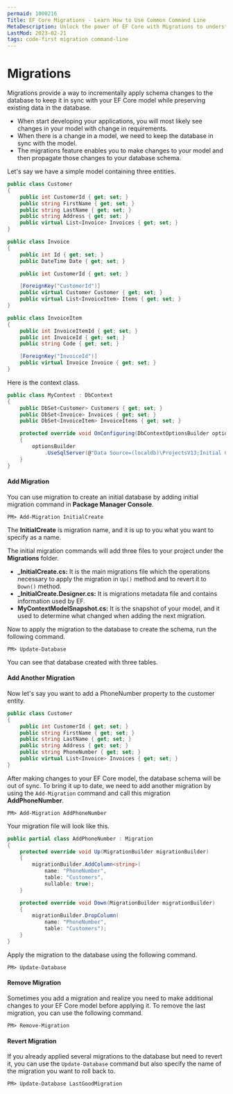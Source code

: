 ```yaml
---
permaid: 1000216
Title: EF Core Migrations - Learn How to Use Common Command Line
MetaDescription: Unlock the power of EF Core with Migrations to understand existing command lines. Learn how to add a migration, update your database, and delete a migration.
LastMod: 2023-02-21
tags: code-first migration command-line
---
```


# Migrations

Migrations provide a way to incrementally apply schema changes to the database to keep it in sync with your EF Core model while preserving existing data in the database.

 - When start developing your applications, you will most likely see changes in your model with change in requirements. 
 - When there is a change in a model, we need to keep the database in sync with the model. 
 - The migrations feature enables you to make changes to your model and then propagate those changes to your database schema.

Let's say we have a simple model containing three entities.

```csharp
public class Customer
{
    public int CustomerId { get; set; }
    public string FirstName { get; set; }
    public string LastName { get; set; }
    public string Address { get; set; }
    public virtual List<Invoice> Invoices { get; set; }
}

public class Invoice
{
    public int Id { get; set; }
    public DateTime Date { get; set; }

    public int CustomerId { get; set; }

    [ForeignKey("CustomerId")]
    public virtual Customer Customer { get; set; }
    public virtual List<InvoiceItem> Items { get; set; }
}

public class InvoiceItem
{
    public int InvoiceItemId { get; set; }
    public int InvoiceId { get; set; }
    public string Code { get; set; }

    [ForeignKey("InvoiceId")]
    public virtual Invoice Invoice { get; set; }
}
```

Here is the context class.

```csharp
public class MyContext : DbContext
{
    public DbSet<Customer> Customers { get; set; }
    public DbSet<Invoice> Invoices { get; set; }
    public DbSet<InvoiceItem> InvoiceItems { get; set; }

    protected override void OnConfiguring(DbContextOptionsBuilder optionsBuilder)
    {
        optionsBuilder
            .UseSqlServer(@"Data Source=(localdb)\ProjectsV13;Initial Catalog=CustomerDB;");
    }
}
```

#### Add Migration

You can use migration to create an initial database by adding initial migration command in **Package Manager Console**.

`PM> Add-Migration InitialCreate`

The **InitialCreate** is migration name, and it is up to you what you want to specify as a name. 

The initial migration commands will add three files to your project under the **Migrations** folder.

 - **_InitialCreate.cs:** It is the main migrations file which the operations necessary to apply the migration in `Up()` method and to revert it to `Down()` method.
 - **_InitialCreate.Designer.cs:** It is migrations metadata file and contains information used by EF.
 - **MyContextModelSnapshot.cs:** It is the snapshot of your model, and it used to determine what changed when adding the next migration.

Now to apply the migration to the database to create the schema, run the following command.

`PM> Update-Database`

You can see that database created with three tables. 

#### Add Another Migration

Now let's say you want to add a PhoneNumber property to the customer entity.

```csharp
public class Customer
{
    public int CustomerId { get; set; }
    public string FirstName { get; set; }
    public string LastName { get; set; }
    public string Address { get; set; }
    public string PhoneNumber { get; set; }
    public virtual List<Invoice> Invoices { get; set; }
}
```

After making changes to your EF Core model, the database schema will be out of sync. To bring it up to date, we need to add another migration by using the `Add-Migration` command and call this migration **AddPhoneNumber**. 

`PM> Add-Migration AddPhoneNumber`

Your migration file will look like this.

```csharp
public partial class AddPhoneNumber : Migration
{
    protected override void Up(MigrationBuilder migrationBuilder)
    {
        migrationBuilder.AddColumn<string>(
            name: "PhoneNumber",
            table: "Customers",
            nullable: true);
    }

    protected override void Down(MigrationBuilder migrationBuilder)
    {
        migrationBuilder.DropColumn(
            name: "PhoneNumber",
            table: "Customers");
    }
}
```

Apply the migration to the database using the following command.

`PM> Update-Database`

#### Remove Migration

Sometimes you add a migration and realize you need to make additional changes to your EF Core model before applying it. To remove the last migration, you can use the following command.

`PM> Remove-Migration`

#### Revert Migration

If you already applied several migrations to the database but need to revert it, you can use the `Update-Database` command but also specify the name of the migration you want to roll back to.

`PM> Update-Database LastGoodMigration`
